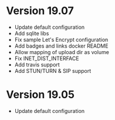 # Version 19.07

- Update default configuration
- Add sqlite libs
- Fix sample Let's Encrypt configuration
- Add badges and links docker README
- Allow mapping of upload dir as volume
- Fix INET_DIST_INTERFACE
- Add travis support
- Add STUN/TURN & SIP support

# Version 19.05

- Update default configuration

